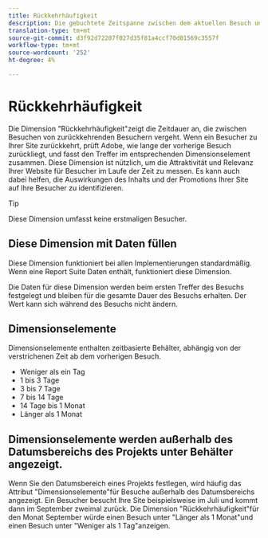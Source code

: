 ```yaml
---
title: Rückkehrhäufigkeit
description: Die gebuchtete Zeitspanne zwischen dem aktuellen Besuch und dem vorherigen Besuch.
translation-type: tm+mt
source-git-commit: d3f92d72207f027d35f81a4ccf70d01569c3557f
workflow-type: tm+mt
source-wordcount: '252'
ht-degree: 4%

---
```



# Rückkehrhäufigkeit

Die Dimension &quot;Rückkehrhäufigkeit&quot;zeigt die Zeitdauer an, die zwischen Besuchen von zurückkehrenden Besuchern vergeht. Wenn ein Besucher zu Ihrer Site zurückkehrt, prüft Adobe, wie lange der vorherige Besuch zurückliegt, und fasst den Treffer im entsprechenden Dimensionselement zusammen. Diese Dimension ist nützlich, um die Attraktivität und Relevanz Ihrer Website für Besucher im Laufe der Zeit zu messen. Es kann auch dabei helfen, die Auswirkungen des Inhalts und der Promotions Ihrer Site auf Ihre Besucher zu identifizieren.

>[!TIP]
>
>Diese Dimension umfasst keine erstmaligen Besucher.

## Diese Dimension mit Daten füllen

Diese Dimension funktioniert bei allen Implementierungen standardmäßig. Wenn eine Report Suite Daten enthält, funktioniert diese Dimension.

Die Daten für diese Dimension werden beim ersten Treffer des Besuchs festgelegt und bleiben für die gesamte Dauer des Besuchs erhalten. Der Wert kann sich während des Besuchs nicht ändern.

## Dimensionselemente

Dimensionselemente enthalten zeitbasierte Behälter, abhängig von der verstrichenen Zeit ab dem vorherigen Besuch.

* Weniger als ein Tag
* 1 bis 3 Tage
* 3 bis 7 Tage
* 7 bis 14 Tage
* 14 Tage bis 1 Monat
* Länger als 1 Monat

## Dimensionselemente werden außerhalb des Datumsbereichs des Projekts unter Behälter angezeigt.

Wenn Sie den Datumsbereich eines Projekts festlegen, wird häufig das Attribut &quot;Dimensionselemente&quot;für Besuche außerhalb des Datumsbereichs angezeigt. Ein Besucher besucht Ihre Site beispielsweise im Juli und kommt dann im September zweimal zurück. Die Dimension &quot;Rückkehrhäufigkeit&quot;für den Monat September würde einen Besuch unter &quot;Länger als 1 Monat&quot;und einen Besuch unter &quot;Weniger als 1 Tag&quot;anzeigen.